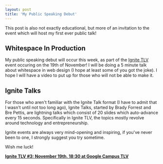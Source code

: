 ```yaml
---
layout: post
title: 'My Public Speaking Debut'
---
```


This post is also not exactly educational, but more of an invitation to the event which will host my first ever public talk!

## Whitespace In Production

My public speaking debut will occur this week, as part of the [Ignite TLV](http://www.meetup.com/Ignite-TLV/) event occuring on the 19th of November! I will be doing a 5 minute talk about whitespace in web design (I hope at least some of you got the joke). I hope I will have a video to put up for those who will not be able to make it.

## Ignite Talks

For those who aren't familiar with the Ignite Talk format (I have to admit that I wasn't until not too long ago), Ignite Talks, started by Brady Forrest and Bre Pettis, are lightning talks which consist of 20 slides which auto-advance every 15 seconds. Specifically in Ignite TLV, the topics mostly revolve around technology and entrepreneurship.

Ignite events are always very mind-opening and inspiring, if you've never been to one, I strongly suggest you try sometime.

Wish me luck!

[<b>Ignite TLV #3: November 19th, 18:30 at Google Campus TLV</b>](http://www.meetup.com/Ignite-TLV/events/140475102/)